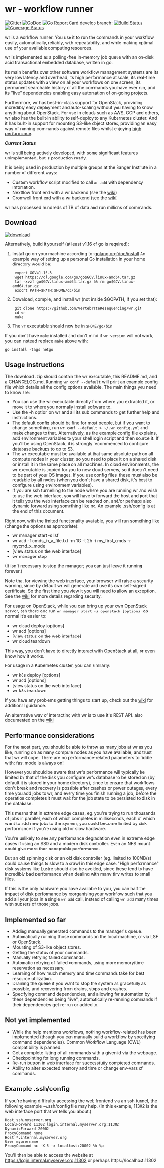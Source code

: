 wr - workflow runner
====================

[![Gitter](https://camo.githubusercontent.com/da2edb525cde1455a622c58c0effc3a90b9a181c/68747470733a2f2f6261646765732e6769747465722e696d2f4a6f696e253230436861742e737667)](https://gitter.im/wtsi-wr??utm_source=badge&utm_medium=badge&utm_campaign=pr-badge&utm_content=body_badge)
[![GoDoc](https://godoc.org/github.com/VertebrateResequencing/wr?status.svg)](https://godoc.org/github.com/VertebrateResequencing/wr)
[![Go Report Card](https://goreportcard.com/badge/github.com/VertebrateResequencing/wr)](https://goreportcard.com/report/github.com/VertebrateResequencing/wr)
develop branch:
[![Build Status](https://travis-ci.org/VertebrateResequencing/wr.svg?branch=develop)](https://travis-ci.org/VertebrateResequencing/wr)
[![Coverage Status](https://coveralls.io/repos/github/VertebrateResequencing/wr/badge.svg?branch=develop)](https://coveralls.io/github/VertebrateResequencing/wr?branch=develop)

wr is a workflow runner. You use it to run the commands in your workflow easily,
automatically, reliably, with repeatability, and while making optimal use of
your available computing resources.

wr is implemented as a polling-free in-memory job queue with an on-disk acid
transactional embedded database, written in go.

Its main benefits over other software workflow management systems are its very
low latency and overhead, its high performance at scale, its real-time status
updates with a view on all your workflows on one screen, its permanent
searchable history of all the commands you have ever run, and its "live"
dependencies enabling easy automation of on-going projects.

Furthermore, wr has best-in-class support for OpenStack, providing incredibly
easy deployment and auto-scaling without you having to know anything about
OpenStack. For use in clouds such as AWS, GCP and others, wr also has the
built-in ability to self-deploy to any Kubernetes cluster. And it has built-in
support for mounting S3-like object stores, providing an easy way of running
commands against remote files whilst enjoying [high
performance](https://github.com/VertebrateResequencing/muxfys).


***Current Status***

wr is still being actively developed, with some significant features
unimplemented, but is production ready.

It is being used in production by multiple groups at the Sanger Institute in a
number of different ways:
* Custom workflow script modified to call `wr add` with dependency infomation.
* Nextflow front end with a wr backend (see the [wiki](https://github.com/VertebrateResequencing/wr/wiki/Nextflow))
* Cromwell front end with a wr backend (see the [wiki](https://github.com/VertebrateResequencing/wr/wiki/Cromwell))

wr has processed hundreds of TB of data and run millions of commands.

Download
--------
[![download](https://img.shields.io/badge/download-wr-green.svg)](https://github.com/VertebrateResequencing/wr/releases)

Alternatively, build it yourself (at least v1.16 of go is required):

1. Install go on your machine according to:
[golang.org/doc/install](https://golang.org/doc/install)
An example way of setting up a personal Go installation in your home directory
would be:

        export GOV=1.16.3
        wget https://dl.google.com/go/go$GOV.linux-amd64.tar.gz
        tar -xvzf go$GOV.linux-amd64.tar.gz && rm go$GOV.linux-amd64.tar.gz
        export PATH=$PATH:$HOME/go/bin

2. Download, compile, and install wr (not inside $GOPATH, if you set that):

        git clone https://github.com/VertebrateResequencing/wr.git
        cd wr
        make

3. The `wr` executable should now be in `$HOME/go/bin`

If you don't have `make` installed and don't mind if `wr version` will not work,
you can instead replace `make` above with:

    go install -tags netgo

Usage instructions
------------------
The download .zip should contain the wr executable, this README.md, and a
CHANGELOG.md. Running `wr conf --default` will print an example config file
which details all the config options available. The main things you need to
know are:

* You can use the wr executable directly from where you extracted it, or
  move it to where you normally install software to.
* Use the -h option on wr and all its sub commands to get further help
  and instructions.
* The default config should be fine for most people, but if you want to change
  something, run `wr conf --default > ~/.wr_config.yml` and make changes to 
  that. Alternatively, as the example config file explains, add environment
  variables to your shell login script and then source it.
  If you'll be using OpenStack, it is strongly recommended to configure
  database backups to go to S3.
* The wr executable must be available at that same absolute path on all
  compute nodes in your cluster, so you need to place it on a shared disk or
  install it in the same place on all machines. In cloud environments, the wr
  executable is copied for you to new cloud servers, so it doesn't need to be
  part of your OS images. If you use config files, these must also be readable
  by all nodes (when you don't have a shared disk, it's best to configure using
  environment variables).
* If you are ssh tunnelling to the node where you are running wr and wish
  to use the web interface, you will have to forward the host and port that it
  tells you the web interface can be reached on, and/or perhaps also dynamic
  forward using something like nc. An example .ssh/config is at the end of this
  document.

Right now, with the limited functionality available, you will run something like
(change the options as appropriate):

* wr manager start -s lsf
* wr add -f cmds_in_a_file.txt -m 1G -t 2h -i my_first_cmds -r mycmd_x_mode
* [view status on the web interface]
* wr manager stop

(It isn't necessary to stop the manager; you can just leave it running forever.)

Note that for viewing the web interface, your browser will raise a security
warning, since by default wr will generate and use its own self-signed
certificate. So the first time you view it you will need to allow an exception.
See the [wiki](https://github.com/VertebrateResequencing/wr/wiki/Security) for
more details regarding security.

For usage on OpenStack, while you can bring up your own OpenStack server, ssh
there and run `wr manager start -s openstack [options]` as normal it's easier
to:

* wr cloud deploy [options]
* wr add [options]
* [view status on the web interface]
* wr cloud teardown

This way, you don't have to directly interact with OpenStack at all, or even
know how it works.

For usage in a Kubernetes cluster, you can similarly:

* wr k8s deploy [options]
* wr add [options]
* [view status on the web interface]
* wr k8s teardown

If you have any problems getting things to start up, check out the
[wiki](https://github.com/VertebrateResequencing/wr/wiki) for additional
guidance.

An alternative way of interacting with wr is to use it's REST API, also
documented on the
[wiki](https://github.com/VertebrateResequencing/wr/wiki/REST-API)

Performance considerations
--------------------------
For the most part, you should be able to throw as many jobs at wr as you like,
running on as many compute nodes as you have available, and trust that wr will
cope. There are no performance-related parameters to fiddle with: fast mode is
always on!

However you should be aware that wr's performance will typically be limited by
that of the disk you configure wr's database to be stored on (by default it is
stored in your home directory), since to ensure that workflows don't break and
recovery is possible after crashes or power outages, every time you add jobs to
wr, and every time you finish running a job, before the operation completes it
must wait for the job state to be persisted to disk in the database.

This means that in extreme edge cases, eg. you're trying to run thousands of
jobs in parallel, each of which completes in milliseconds, each of which want to
add new jobs to the system, you could become limited by disk performance if
you're using old or slow hardware.

You're unlikely to see any performance degradation even in extreme edge cases
if using an SSD and a modern disk controller. Even an NFS mount could give more
than acceptable performance.

But an old spinning disk or an old disk controller (eg. limited to 100MB/s)
could cause things to slow to a crawl in this edge case. "High performance" disk
systems like Lustre should also be avoided, since these tend to have incredibly
bad performance when dealing with many tiny writes to small files.

If this is the only hardware you have available to you, you can half the impact
of disk performance by reorganising your workflow such that you add all your
jobs in a single `wr add` call, instead of calling `wr add` many times with
subsets of those jobs.

Implemented so far
------------------
* Adding manually generated commands to the manager's queue.
* Automatically running those commands on the local machine, or via LSF
  or OpenStack.
* Mounting of S3-like object stores.
* Getting the status of your commands.
* Manually retrying failed commands.
* Automatic retrying of failed commands, using more memory/time reservation
  as necessary.
* Learning of how much memory and time commands take for best resource
  utilization.
* Draining the queue if you want to stop the system as gracefully as
  possible, and recovering from drains, stops and crashes.
* Specifying command dependencies, and allowing for automation by these
  dependencies being "live", automatically re-running commands if their
  dependencies get re-run or added to.

Not yet implemented
-------------------
* While the help mentions workflows, nothing workflow-related has been
  implemented (though you can manually build a workflow by specifying command
  dependencies). Common Workflow Language (CWL) compatibility is planned.
* Get a complete listing of all commands with a given id via the webpage.
* Checkpointing for long running commands.
* Re-run button in web interface for successfully completed commands.
* Ability to alter expected memory and time or change env-vars of commands.

Example .ssh/config
-------------------
If you're having difficulty accessing the web frontend via an ssh tunnel, the
following example ~/.ssh/config file may help. (In this example, 11302 is the
web interface port that wr tells you about.)

    Host ssh.myserver.org
    LocalForward 11302 login.internal.myserver.org:11302
    DynamicForward 20002
    ProxyCommand none
    Host *.internal.myserver.org
    User myusername
    ProxyCommand nc -X 5 -x localhost:20002 %h %p

You'll then be able to access the website at
https://login.internal.myserver.org:11302 or perhaps https://localhost:11302
